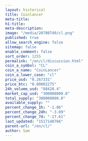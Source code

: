 ```yaml
---
layout: historical
title: Coinlancer
meta-title: 
h1-title: 
meta-description: 
image: "/media/20780740/cl.png"
published: true
allow_search_engine: false
sitemap: false
enable_comment: false
sort_order: 1255
permalink: "/en/cl/discussion.html"
coin_a_symbol: "CL"
coin_a_name: "CoinLancer"
coin_a_lower_case: "cl"
price_usd: "0.267331"
price_btc: "0.00002275"
24h_volume_usd: "88428.4"
market_cap_usd: "300000000.0"
total_supply: "300000000.0"
available_supply: ""
percent_change_1h: "-1.86"
percent_change_24h: "-3.09"
percent_change_7d: "-17.61"
last_updated: "1517140766"
parent-url: "/en/cl/"
author: Sam
---
```


